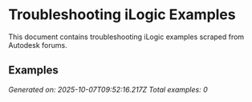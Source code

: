 # Troubleshooting iLogic Examples

This document contains troubleshooting iLogic examples scraped from Autodesk forums.

## Examples


*Generated on: 2025-10-07T09:52:16.217Z*
*Total examples: 0*
